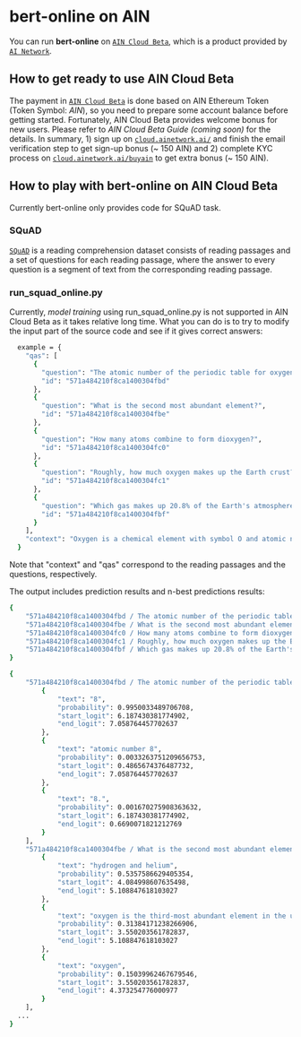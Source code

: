 # bert-online on AIN

You can run **bert-online** on [`AIN Cloud Beta`](https://cloud.ainetwork.ai/), which is a product provided by [`AI Network`](https://ainetwork.ai/).

## How to get ready to use AIN Cloud Beta

The payment in [`AIN Cloud Beta`](https://cloud.ainetwork.ai/) is done based on AIN Ethereum Token (Token Symbol: *AIN*), so you need to prepare some account balance before getting started.
Fortunately, AIN Cloud Beta provides welcome bonus for new users. Please refer to *AIN Cloud Beta Guide (coming soon)* for the details.
In summary, 1) sign up on [`cloud.ainetwork.ai/`](https://cloud.ainetwork.ai/) and finish the email verification step to get sign-up bonus (~ 150 AIN) and 2) complete KYC process on [`cloud.ainetwork.ai/buyain`](https://cloud.ainetwork.ai/buyain) to get extra bonus (~ 150 AIN).

## How to play with bert-online on AIN Cloud Beta

Currently bert-online only provides code for SQuAD task. 

### SQuAD

[`SQuAD`](https://rajpurkar.github.io/SQuAD-explorer/) is a reading comprehension dataset consists of reading passages and a set of questions for each reading passage, where the answer to every question is a segment of text from the corresponding reading passage.

### run_squad_online.py

Currently, *model training* using run_squad_online.py is not supported in AIN Cloud Beta as it takes relative long time. What you can do is to try to modify the input part of the source code and see if it gives correct answers:

```bash
  example = {
    "qas": [
      {
        "question": "The atomic number of the periodic table for oxygen?",
        "id": "571a484210f8ca1400304fbd"
      },
      {
        "question": "What is the second most abundant element?",
        "id": "571a484210f8ca1400304fbe"
      },
      {
        "question": "How many atoms combine to form dioxygen?",
        "id": "571a484210f8ca1400304fc0"
      },
      {
        "question": "Roughly, how much oxygen makes up the Earth crust?",
        "id": "571a484210f8ca1400304fc1"
      },
      {
        "question": "Which gas makes up 20.8% of the Earth's atmosphere?",
        "id": "571a484210f8ca1400304fbf"
      }
    ],
    "context": "Oxygen is a chemical element with symbol O and atomic number 8. It is a member of the chalcogen group on the periodic table and is a highly reactive nonmetal and oxidizing agent that readily forms compounds (notably oxides) with most elements. By mass, oxygen is the third-most abundant element in the universe, after hydrogen and helium. At standard temperature and pressure, two atoms of the element bind to form dioxygen, a colorless and odorless diatomic gas with the formula O\n2. Diatomic oxygen gas constitutes 20.8% of the Earth's atmosphere. However, monitoring of atmospheric oxygen levels show a global downward trend, because of fossil-fuel burning. Oxygen is the most abundant element by mass in the Earth's crust as part of oxide compounds such as silicon dioxide, making up almost half of the crust's mass."
  }
```

Note that "context" and "qas" correspond to the reading passages and the questions, respectively.

The output includes prediction results and n-best predictions results:

```bash
{
    "571a484210f8ca1400304fbd / The atomic number of the periodic table for oxygen?": "8", 
    "571a484210f8ca1400304fbe / What is the second most abundant element?": "hydrogen and helium", 
    "571a484210f8ca1400304fc0 / How many atoms combine to form dioxygen?": "two atoms", 
    "571a484210f8ca1400304fc1 / Roughly, how much oxygen makes up the Earth crust?": "almost half", 
    "571a484210f8ca1400304fbf / Which gas makes up 20.8% of the Earth's atmosphere?": "Diatomic oxygen gas"
}

{
    "571a484210f8ca1400304fbd / The atomic number of the periodic table for oxygen?": [
        {
            "text": "8", 
            "probability": 0.9950033489706708, 
            "start_logit": 6.187430381774902, 
            "end_logit": 7.058764457702637
        }, 
        {
            "text": "atomic number 8", 
            "probability": 0.0033263751209656753, 
            "start_logit": 0.4865674376487732, 
            "end_logit": 7.058764457702637
        }, 
        {
            "text": "8.", 
            "probability": 0.001670275908363632, 
            "start_logit": 6.187430381774902, 
            "end_logit": 0.6690071821212769
        }
    ], 
    "571a484210f8ca1400304fbe / What is the second most abundant element?": [
        {
            "text": "hydrogen and helium", 
            "probability": 0.5357586629405354, 
            "start_logit": 4.084998607635498, 
            "end_logit": 5.108847618103027
        }, 
        {
            "text": "oxygen is the third-most abundant element in the universe, after hydrogen and helium", 
            "probability": 0.31384171238266906, 
            "start_logit": 3.550203561782837, 
            "end_logit": 5.108847618103027
        }, 
        {
            "text": "oxygen", 
            "probability": 0.15039962467679546, 
            "start_logit": 3.550203561782837, 
            "end_logit": 4.373254776000977
        }
    ], 
  ...
}
```
